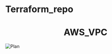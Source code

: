 # Terraform_repo

<h1 align="center">AWS_VPC</h1>

![Plan](https://user-images.githubusercontent.com/26357600/185609253-1420ce4e-7c5c-4b02-ab3f-763c8daec89f.png)


